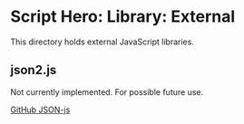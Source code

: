 # Script Hero: Library: External

This directory holds external JavaScript libraries. 

## json2.js

Not currently implemented. For possible future use. 

[GitHub JSON-js](https://github.com/douglascrockford/JSON-js)

